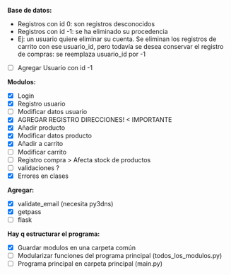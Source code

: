 **Base de datos:**
- Registros con id 0: son registros desconocidos
- Registros con id -1: se ha eliminado su procedencia
- Ej: un usuario quiere eliminar su cuenta. Se eliminan los registros de carrito con ese usuario_id, pero todavía se desea conservar el registro de compras: se reemplaza usuario_id por -1
- [ ] Agregar Usuario con id -1


**Modulos:**
- [x] Login
- [x] Registro usuario
- [ ] Modificar datos usuario
- [x] AGREGAR REGISTRO DIRECCIONES! < IMPORTANTE
- [x] Añadir producto
- [x] Modificar datos producto
- [x] Añadir a carrito
- [ ] Modificar carrito
- [ ] Registro compra > Afecta stock de productos
- [ ] validaciones ?
- [x] Errores en clases

**Agregar:**
- [x] validate_email (necesita py3dns)
- [x] getpass
- [ ] flask

**Hay q estructurar el programa:**
- [x] Guardar modulos en una carpeta común
- [ ] Modularizar funciones del programa principal (todos_los_modulos.py)
- [ ] Programa principal en carpeta principal (main.py)
